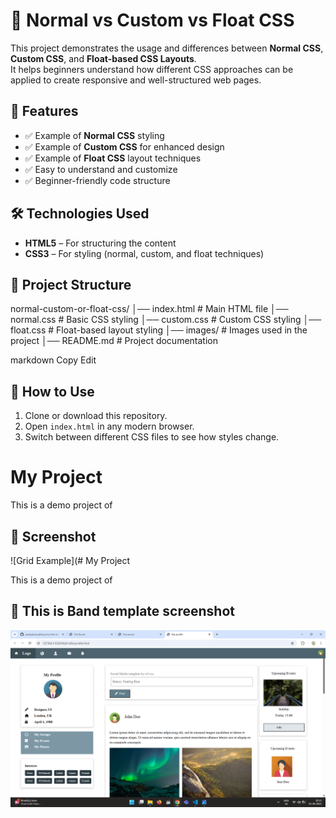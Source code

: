 # 🎨 Normal vs Custom vs Float CSS

This project demonstrates the usage and differences between **Normal CSS**, **Custom CSS**, and **Float-based CSS Layouts**.  
It helps beginners understand how different CSS approaches can be applied to create responsive and well-structured web pages.

## 📌 Features
- ✅ Example of **Normal CSS** styling  
- ✅ Example of **Custom CSS** for enhanced design  
- ✅ Example of **Float CSS** layout techniques  
- ✅ Easy to understand and customize  
- ✅ Beginner-friendly code structure  

## 🛠️ Technologies Used
- **HTML5** – For structuring the content  
- **CSS3** – For styling (normal, custom, and float techniques)  

## 📂 Project Structure
normal-custom-or-float-css/
│── index.html # Main HTML file
│── normal.css # Basic CSS styling
│── custom.css # Custom CSS styling
│── float.css # Float-based layout styling
│── images/ # Images used in the project
│── README.md # Project documentation

markdown
Copy
Edit

## 🚀 How to Use
1. Clone or download this repository.  
2. Open `index.html` in any modern browser.  
3. Switch between different CSS files to see how styles change.

# My Project

This is a demo project of 

## 📸 Screenshot

![Grid Example](# My Project

This is a demo project of 

## 📸 This is Band template screenshot

![Grid Example](https://raw.githubusercontent.com/yashpalchaudhary/html-templates-using-grid-css/refs/heads/main/MyProfile/Screenshot%202025-08-01%20203328.png)


